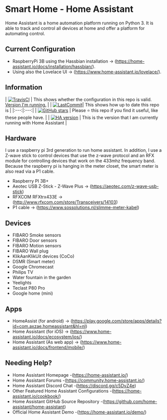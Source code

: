 # Smart Home - Home Assistant

Home Assistant is a home automation platform running on Python 3. It is
able to track and control all devices at home and offer a platform for
automating control.

## Current Configuration

-   RaspberryPi 3B using the Hassbian installation -\>
    (<https://home-assistant.io/docs/installation/hassbian/>).
-   Using also the Lovelace UI -\>
    (<https://www.home-assistant.io/lovelace/>).

## Information

| [![TravisCI](https://travis-ci.org/klaasnicolaas/Smarthome-homeassistant-config.svg?branch=master)](https://travis-ci.org/klaasnicolaas/Smarthome-homeassistant-config) | This shows whether the configuration in this repo is valid. [Version I'm running.](.HA_VERSION) |
| [![LastCommit](https://img.shields.io/github/last-commit/klaasnicolaas/Smarthome-homeassistant-config.svg?color=blue&style=plasticr)](https://github.com/klaasnicolaas/Smarthome-homeassistant-config/commits/master)| This shows how up to date this repo is |
|:---:|:---:|
| [![GitHub stars](https://img.shields.io/github/stars/klaasnicolaas/Smarthome-homeassistant-config.svg)](https://github.com/klaasnicolaas/Smarthome-homeassistant-config/stargazers) | Please :star: this repo if you find it useful, like these people have. |
| [![HA version](https://img.shields.io/badge/Home%20Assistant-0.79.2-blue.svg)](https://home-assistant.io) | This is the version that I am currently running with Home Assistant |

## Hardware

I use a raspberry pi 3rd generation to run home assistant. In addition,
I use a Z-wave stick to control devices that use the z-wave protocol and
an RFX module for controlling devices that work on the 433mhz frequency
band. Because the raspberry pi is hanging in the meter closet, the smart
meter is also read via a P1 cable.

-   Raspberry PI 3B+
-   Aeotec USB Z-Stick - Z-Wave Plus -\>
    (<https://aeotec.com/z-wave-usb-stick>)
-   RFXCOM RFXtrx433E -\>
    (<http://www.rfxcom.com/store/Transceivers/14103>)
-   P1 cable -\> (<https://www.sossolutions.nl/slimme-meter-kabel>)

## Devices

-   FIBARO Smoke sensors
-   FIBARO Door sensors
-   FIBARO Motion sensors
-   FIBARO Wall plug
-   KlikAanKlikUit devices (CoCo)
-   DSMR (Smart meter)
-   Google Chromecast
-   Philips TV
-   Water fountain in the garden
-   Yeelights
-   Teclast P80 Pro
-   Google home (mini)

## Apps

-   HomeAssist (for android) -\>
    (<https://play.google.com/store/apps/details?id=com.axzae.homeassistant&hl=nl>)
-   Home Assistant (for iOS) -\>
    (<https://www.home-assistant.io/docs/ecosystem/ios/>)
-   Home Assistant (As web app) -\>
    (<https://www.home-assistant.io/docs/frontend/mobile/>)

## Needing Help? 

-   Home Assistant Homepage -(<https://home-assistant.io/>)
-   Home Assistant Forums -(<https://community.home-assistant.io/>)
-   Home Assistant Discord Chat -(<https://discord.gg/c5DvZ4e>)
-   Other Featured Home Assistant Configurations
    -(<https://home-assistant.io/cookbook/>)
-   Home Assistant GitHub Source Repository
    -(<https://github.com/home-assistant/home-assistant>)
-   Official Home Assistant Demo -(<https://home-assistant.io/demo/>)

